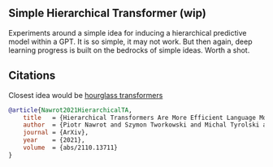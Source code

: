 ## Simple Hierarchical Transformer (wip)

Experiments around a simple idea for inducing a hierarchical predictive model within a GPT. It is so simple, it may not work. But then again, deep learning progress is built on the bedrocks of simple ideas. Worth a shot.

## Citations

Closest idea would be <a href="https://arxiv.org/abs/2110.13711">hourglass transformers</a>

```bibtex
@article{Nawrot2021HierarchicalTA,
    title   = {Hierarchical Transformers Are More Efficient Language Models},
    author  = {Piotr Nawrot and Szymon Tworkowski and Michal Tyrolski and Lukasz Kaiser and Yuhuai Wu and Christian Szegedy and Henryk Michalewski},
    journal = {ArXiv},
    year    = {2021},
    volume  = {abs/2110.13711}
}
```
